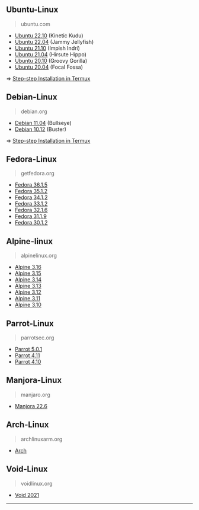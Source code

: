 ## Ubuntu-Linux
> ubuntu.com

* [Ubuntu 22.10](https://partner-images.canonical.com/core/kinetic/current) (Kinetic Kudu)
* [Ubuntu 22.04](https://partner-images.canonical.com/core/jammy/current) (Jammy Jellyfish)
* [Ubuntu 21.10](https://partner-images.canonical.com/core/impish/current) (Impish Indri)
* [Ubuntu 21.04](https://partner-images.canonical.com/core/hirsute/current) (Hirsute Hippo)
* [Ubuntu 20.10](https://partner-images.canonical.com/core/groovy/current) (Groovy Gorilla)
* [Ubuntu 20.04](https://partner-images.canonical.com/core/focal/current) (Focal Fossa)

=> [Step-step Installation in Termux](https://github.com/wahasa/Ubuntu)

## Debian-Linux
> debian.org

* [Debian 11.04](https://github.com/wahasa/Debian/releases/tag/11.4) (Bullseye)
* [Debian 10.12](https://github.com/wahasa/Debian/releases/tag/10.12) (Buster)

=> [Step-step Installation in Termux](https://github.com/wahasa/Debian)

## Fedora-Linux
> getfedora.org

* [Fedora 36.1.5](https://archives.fedoraproject.org/pub/archive/fedora/linux/releases/36/Container)
* [Fedora 35.1.2](https://archives.fedoraproject.org/pub/archive/fedora/linux/releases/35/Container)
* [Fedora 34.1.2](https://archives.fedoraproject.org/pub/archive/fedora/linux/releases/34/Container)
* [Fedora 33.1.2](https://archives.fedoraproject.org/pub/archive/fedora/linux/releases/33/Container)
* [Fedora 32.1.6](https://archives.fedoraproject.org/pub/archive/fedora/linux/releases/32/Container)
* [Fedora 31.1.9](https://archives.fedoraproject.org/pub/archive/fedora/linux/releases/31/Container)
* [Fedora 30.1.2](https://archives.fedoraproject.org/pub/archive/fedora/linux/releases/30/Container)

## Alpine-linux
> alpinelinux.org

* [Alpine 3.16](https://dl-cdn.alpinelinux.org/alpine/v3.16/releases)
* [Alpine 3.15](https://dl-cdn.alpinelinux.org/alpine/v3.15/releases)
* [Alpine 3.14](https://dl-cdn.alpinelinux.org/alpine/v3.14/releases)
* [Alpine 3.13](https://dl-cdn.alpinelinux.org/alpine/v3.13/releases)
* [Alpine 3.12](https://dl-cdn.alpinelinux.org/alpine/v3.12/releases)
* [Alpine 3.11](https://dl-cdn.alpinelinux.org/alpine/v3.11/releases)
* [Alpine 3.10](https://dl-cdn.alpinelinux.org/alpine/v3.10/releases)

## Parrot-Linux
> parrotsec.org

* [Parrot 5.0.1](https://ftp.up.pt/parrot/iso/5.0.1)
* [Parrot 4.11](https://ftp.up.pt/parrot/iso/4.11.3)
* [Parrot 4.10](https://ftp.up.pt/parrot/iso/4.10)

## Manjora-Linux
> manjaro.org

* [Manjora 22.6](https://github.com/manjaro-arm/rootfs/releases)

## Arch-Linux
> archlinuxarm.org

* [Arch](http://tw2.mirror.archlinuxarm.org/os)

## Void-Linux
> voidlinux.org

* [Void 2021](https://a-hel-fi.m.voidlinux.org/live/current)
--------

